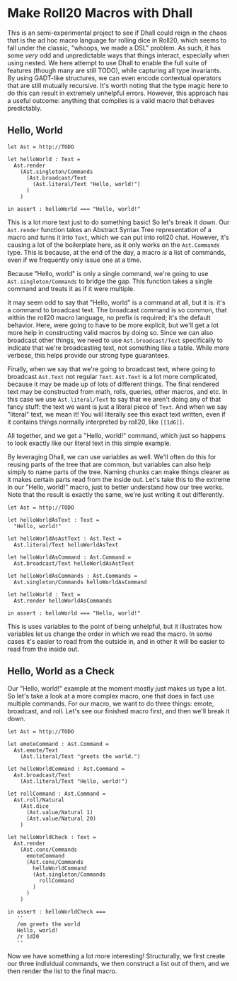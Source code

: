 # Make Roll20 Macros with Dhall

This is an semi-experimental project to see if Dhall could reign in the chaos that is the ad hoc macro language for rolling dice in Roll20, which seems to fall under the classic, "whoops, we made a DSL" problem.
As such, it has some _very_ odd and unpredictable ways that things interact, especially when using nested.
We here attempt to use Dhall to enable the full suite of features (though many are still TODO), while capturing all type invariants.
By using GADT-like structures, we can even encode contextual operators that are still mutually recursive.
It's worth noting that the type magic here to do this can result in extremely unhelpful errors.
However, this approach has a useful outcome: anything that compiles is a valid macro that behaves predictably.

## Hello, World

```dhall
let Ast = http://TODO

let helloWorld : Text =
  Ast.render
    (Ast.singleton/Commands
      (Ast.broadcast/Text
        (Ast.literal/Text "Hello, world!")
      )
    )

in assert : helloWorld === "Hello, world!"
```

This is a lot more text just to do something basic!
So let's break it down.
Our `Ast.render` function takes an Abstract Syntax Tree representation of a macro and turns it into `Text`, which we can put into roll20 chat.
However, it's causing a lot of the boilerplate here, as it only works on the `Ast.Commands` type.
This is because, at the end of the day, a macro _is_ a list of commands, even if we frequently only issue one at a time.

Because "Hello, world" is only a single command, we're going to use `Ast.singleton/Commands` to bridge the gap.
This function takes a single command and treats it as if it were multiple.

It may seem odd to say that "Hello, world" is a command at all, but it is: it's a command to broadcast text.
The broadcast command is so common, that within the roll20 macro language, no prefix is required; it's the default behavior.
Here, were going to have to be more explicit, but we'll get a lot more help in constructing valid macros by doing so.
Since we can also broadcast other things, we need to use `Ast.broadcast/Text` specifically to indicate that we're broadcasting text, not something like a table.
While more verbose, this helps provide our strong type guarantees.

Finally, when we say that we're going to broadcast text, where going to broadcast `Ast.Text` not regular `Text`.
`Ast.Text` is a lot more complicated, because it may be made up of lots of different things.
The final rendered text may be constructed from math, rolls, queries, other macros, and etc.
In this case we use `Ast.literal/Text` to say that we aren't doing any of that fancy stuff: the text we want is just a literal piece of `Text`.
And when we say "literal" text, we mean it!
You will literally see this exact text written, even if it contains things normally interpreted by roll20, like `[[1d6]]`.

All together, and we get a "Hello, world!" command, which just so happens to look exactly like our literal text in this simple example.

By leveraging Dhall, we can use variables as well.
We'll often do this for reusing parts of the tree that are common, but variables can also help simply to name parts of the tree.
Naming chunks can make things clearer as it makes certain parts read from the inside out.
Let's take this to the extreme in our "Hello, world!" macro, just to better understand how our tree works.
Note that the result is exactly the same, we're just writing it out differently.

```dhall
let Ast = http://TODO

let helloWorldAsText : Text =
  "Hello, world!"

let helloWorldAsAstText : Ast.Text =
  Ast.literal/Text helloWorldAsText

let helloWorldAsCommand : Ast.Command =
  Ast.broadcast/Text helloWorldAsAstText

let helloWorldAsCommands : Ast.Commands =
  Ast.singleton/Commands helloWorldAsCommand

let helloWorld : Text =
  Ast.render helloWorldAsCommands

in assert : helloWorld === "Hello, world!"
```

This is uses variables to the point of being unhelpful, but it illustrates how variables let us change the order in which we read the macro.
In some cases it's easier to read from the outside in, and in other it will be easier to read from the inside out.

## Hello, World as a Check

Our "Hello, world!" example at the moment mostly just makes us type a lot.
So let's take a look at a more complex macro, one that does in fact use multiple commands.
For our macro, we want to do three things: emote, broadcast, and roll.
Let's see our finished macro first, and then we'll break it down.

```dhall
let Ast = http://TODO

let emoteCommand : Ast.Command =
  Ast.emote/Text
    (Ast.literal/Text "greets the world.")

let helloWorldCommand : Ast.Command =
  Ast.broadcast/Text
    (Ast.literal/Text "Hello, world!")

let rollCommand : Ast.Command =
  Ast.roll/Natural
    (Ast.dice 
      (Ast.value/Natural 1)
      (Ast.value/Natural 20)
    )

let helloWorldCheck : Text =
  Ast.render
    (Ast.cons/Commands
      emoteCommand
      (Ast.cons/Commands
        helloWorldCommand
        (Ast.singleton/Commands
          rollCommand
        )
      )
    )

in assert : helloWorldCheck ===
   ''
   /em greets the world
   Hello, world!
   /r 1d20
   ''
```

Now we have something a lot more interesting!
Structurally, we first create our three individual commands, we then construct a list out of them, and we then render the list to the final macro.
